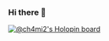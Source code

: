 ### Hi there 👋

<!-- holopins -->
[![@ch4mi2's Holopin board](https://holopin.me/ch4mi2)](https://holopin.io/@ch4mi2)

<!-- credly -->
<div data-iframe-width="150" data-iframe-height="270" data-share-badge-id="fb9480a5-6d66-4d41-b96b-d21fd563bc0b" data-share-badge-host="https://www.credly.com"></div><script type="text/javascript" async src="//cdn.credly.com/assets/utilities/embed.js"></script>

<!--
**ch4mi2/ch4mi2** is a ✨ _special_ ✨ repository because its `README.md` (this file) appears on your GitHub profile.

Here are some ideas to get you started:

- 🔭 I’m currently working on ...
- 🌱 I’m currently learning ...
- 👯 I’m looking to collaborate on ...
- 🤔 I’m looking for help with ...
- 💬 Ask me about ...
- 📫 How to reach me: ...
- 😄 Pronouns: ...
- ⚡ Fun fact: ...
-->
